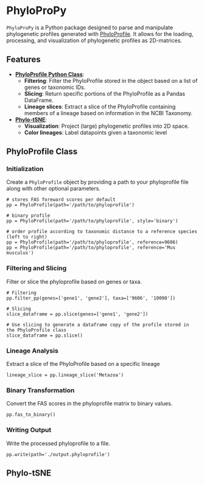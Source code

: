 # PhyloProPy

`PhyloProPy` is a Python package designed to parse and manipulate phylogenetic profiles generated with [PhyloProfile](https://github.com/BIONF/PhyloProfile). It allows for the loading, processing, and visualization of phylogenetic profiles as 2D-matrices.

## Features

- [**PhyloProfile Python Class**](#phyloprofile-class):
  - **Filtering**: Filter the PhyloProfile stored in the object based on a list of genes or taxonomic IDs.
  - **Slicing**: Return specific portions of the PhyloProfile as a Pandas DataFrame.
  - **Lineage slices**: Extract a slice of the PhyloProfile containing members of a lineage based on information in the NCBI Taxonomy.
- [**Phylo-tSNE**](#phylo-tsne):
  - **Visualization**: Project (large) phylogenetic profiles into 2D space.
  - **Color lineages**: Label datapoints given a taxonomic level

## PhyloProfile Class

### Initialization

Create a `PhyloProfile` object by providing a path to your phyloprofile file along with other optional parameters.

```
# stores FAS foreward scores per default
pp = PhyloProfile(path='/path/to/phyloprofile')

# binary profile
pp = PhyloProfile(path='/path/to/phyloprofile', style='binary')

# order profile according to taxonomic distance to a reference species (left to right)
pp = PhyloProfile(path='/path/to/phyloprofile', reference=9606)
pp = PhyloProfile(path='/path/to/phyloprofile', reference='Mus musculus')

```

### Filtering and Slicing

Filter or slice the phyloprofile based on genes or taxa.

```
# Filtering 
pp.filter_pp(genes=['gene1', 'gene2'], taxa=['9606', '10090'])

# Slicing
slice_dataframe = pp.slice(genes=['gene1', 'gene2'])

# Use slicing to generate a dataframe copy of the profile stored in the PhyloProfile class
slice_dataframe = pp.slice()
```

### Lineage Analysis

Extract a slice of the PhyloProfile based on a specific lineage

```
lineage_slice = pp.lineage_slice('Metazoa')
```

### Binary Transformation

Convert the FAS scores in the phyloprofile matrix to binary values.

```
pp.fas_to_binary()
```

### Writing Output

Write the processed phyloprofile to a file.

```
pp.write(path='./output.phyloprofile')
```

## Phylo-tSNE








